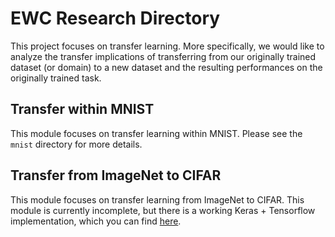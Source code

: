# EWC Research Directory

This project focuses on transfer learning. More specifically, we would like to analyze the transfer implications of transferring from our originally trained dataset (or domain) to a new dataset and the resulting performances on the originally trained task. 

## Transfer within MNIST 

This module focuses on transfer learning within MNIST. Please see the `mnist` directory for more details. 

## Transfer from ImageNet to CIFAR  

This module focuses on transfer learning from ImageNet to CIFAR. This module is currently incomplete, but there is a working Keras + Tensorflow implementation, which you can find [here](https://github.com/asinugobi/layerwise_ewc). 